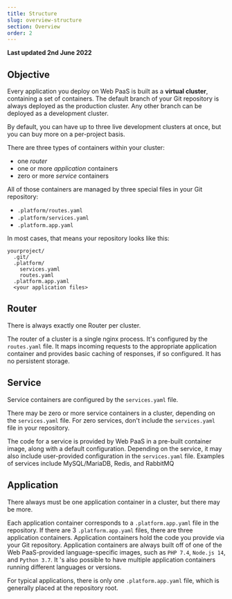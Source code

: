 ```yaml
---
title: Structure
slug: overview-structure
section: Overview
order: 2
---
```


**Last updated 2nd June 2022**



## Objective  

Every application you deploy on Web PaaS is built as a **virtual cluster**,
containing a set of containers.
The default branch of your Git repository is always deployed as the production cluster.
Any other branch can be deployed as a development cluster.

By default, you can have up to three live development clusters at once,
but you can buy more on a per-project basis.

There are three types of containers within your cluster:

* one *router*
* one or more *application* containers
* zero or more *service* containers

All of those containers are managed by three special files in your Git repository:

* `.platform/routes.yaml`
* `.platform/services.yaml`
* `.platform.app.yaml`

In most cases, that means your repository looks like this:

```text
yourproject/
  .git/
  .platform/
    services.yaml
    routes.yaml
  .platform.app.yaml
  <your application files>
```

## Router

There is always exactly one Router per cluster.

The router of a cluster is a single nginx process.
It's configured by the `routes.yaml` file.
It maps incoming requests to the appropriate application container
and provides basic caching of responses, if so configured.
It has no persistent storage.

## Service

Service containers are configured by the `services.yaml` file.

There may be zero or more service containers in a cluster,
depending on the `services.yaml` file.
For zero services, don't include the `services.yaml` file in your repository.

The code for a service is provided by Web PaaS in a pre-built container image,
along with a default configuration.
Depending on the service,
it may also include user-provided configuration in the `services.yaml` file.
Examples of services include MySQL/MariaDB, Redis, and RabbitMQ

## Application

There always must be one application container in a cluster,
but there may be more.

Each application container corresponds to a `.platform.app.yaml` file in the repository.
If there are 3 `.platform.app.yaml` files, there are three application containers.
Application containers hold the code you provide via your Git repository.
Application containers are always built off of one of the Web PaaS-provided language-specific images,
such as `PHP 7.4`, `Node.js 14`, and `Python 3.7`.
It 's also possible to have multiple application containers running different languages or versions.

For typical applications, there is only one `.platform.app.yaml` file,
which is generally placed at the repository root.

